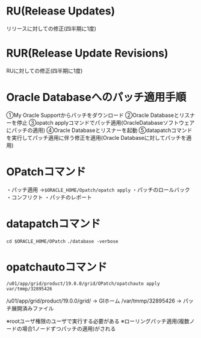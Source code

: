 # RU(Release Updates)
リリースに対しての修正(四半期に1度)
# RUR(Release Update Revisions)
RUに対しての修正(四半期に1度)
# Oracle Databaseへのパッチ適用手順
①My Oracle Supportからパッチをダウンロード
②Oracle Databaseとリスナーを停止
③opatch applyコマンドでパッチ適用(OracleDatabaseソフトウェアにパッチの適用)
④Oracle Databaseとリスナーを起動
⑤datapatchコマンドを実行してパッチ適用に伴う修正を適用(Oracle Databaseに対してパッチを適用)
# OPatchコマンド
・パッチ適用
→`$ORACLE_HOME/Opatch/opatch apply`
・パッチのロールバック
・コンフリクト
・パッチのレポート
# datapatchコマンド
`cd $ORACLE_HOME/OPatch`
`./database -verbose`
# opatchautoコマンド
`/u01/app/grid/product/19.0.0/grid/OPatch/opatchauto apply var/tmmp/32895426`

/u01/app/grid/product/19.0.0/grid/ → GIホーム
/var/tmmp/32895426 → パッチ展開済みファイル

※rootユーザ権限のユーザで実行する必要がある
※ローリングパッチ適用(複数ノードの場合1ノードずつパッチの適用)がされる